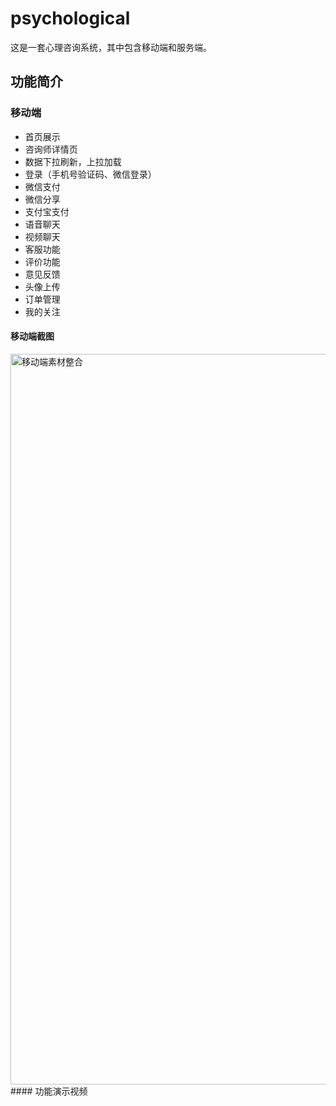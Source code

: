 # psychological
这是一套心理咨询系统，其中包含移动端和服务端。
## 功能简介
### 移动端
- 首页展示
- 咨询师详情页
- 数据下拉刷新，上拉加载
- 登录（手机号验证码、微信登录）
- 微信支付
- 微信分享
- 支付宝支付
- 语音聊天
- 视频聊天
- 客服功能
- 评价功能
- 意见反馈
- 头像上传
- 订单管理
- 我的关注
#### 移动端截图
<img width="1169" alt="移动端素材整合" src="https://user-images.githubusercontent.com/22972255/130307227-c25e9d34-d16e-44ce-a441-dccce23aaad9.png">
#### 功能演示视频

